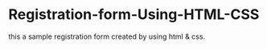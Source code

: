 # Registration-form-Using-HTML-CSS
this a sample registration form created by using html &amp; css.
